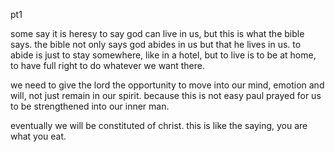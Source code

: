 pt1

some say it is heresy to say god can live in us, but this is what the bible says.
the bible not only says god abides in us but that he lives in us. to abide is just
to stay somewhere, like in a hotel, but to live is to be at home, to have full right
to do whatever we want there.

we need to give the lord the opportunity to move into our mind, emotion and will, not
just remain in our spirit. because this is not easy paul prayed for us to be strengthened
into our inner man.

eventually we will be constituted of christ. this is like the saying, you are what you eat.
